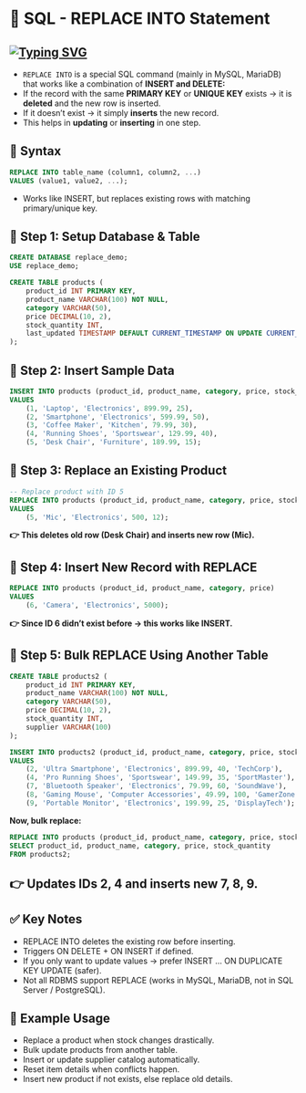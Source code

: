 # 📘 SQL - REPLACE INTO Statement
[![Typing SVG](https://readme-typing-svg.herokuapp.com?size=24&color=FF5733&lines=SQL+REPLACE+INTO+🛠;Insert+or+Update+Records;Delete+and+Re-Insert;Simplify+Data+Management)](https://git.io/typing-svg)
---

- `REPLACE INTO` is a special SQL command (mainly in MySQL, MariaDB) that works like a combination of **INSERT and DELETE:**
- If the record with the same **PRIMARY KEY** or **UNIQUE KEY** exists → it is **deleted** and the new row is inserted.
- If it doesn’t exist → it simply **inserts** the new record.
- This helps in **updating** or **inserting** in one step.

 ## 📝 Syntax
```sql
REPLACE INTO table_name (column1, column2, ...)
VALUES (value1, value2, ...);
```
- Works like INSERT, but replaces existing rows with matching primary/unique key.

## 🔹 Step 1: Setup Database & Table
```sql
CREATE DATABASE replace_demo;
USE replace_demo;

CREATE TABLE products (
    product_id INT PRIMARY KEY,
    product_name VARCHAR(100) NOT NULL,
    category VARCHAR(50),
    price DECIMAL(10, 2),
    stock_quantity INT,
    last_updated TIMESTAMP DEFAULT CURRENT_TIMESTAMP ON UPDATE CURRENT_TIMESTAMP
);
```
## 🔹 Step 2: Insert Sample Data
```sql
INSERT INTO products (product_id, product_name, category, price, stock_quantity)
VALUES 
    (1, 'Laptop', 'Electronics', 899.99, 25),
    (2, 'Smartphone', 'Electronics', 599.99, 50),
    (3, 'Coffee Maker', 'Kitchen', 79.99, 30),
    (4, 'Running Shoes', 'Sportswear', 129.99, 40),
    (5, 'Desk Chair', 'Furniture', 189.99, 15);
```

## 🔹 Step 3: Replace an Existing Product
```sql
-- Replace product with ID 5
REPLACE INTO products (product_id, product_name, category, price, stock_quantity)
VALUES
    (5, 'Mic', 'Electronics', 500, 12);
```

**👉 This deletes old row (Desk Chair) and inserts new row (Mic).**

## 🔹 Step 4: Insert New Record with REPLACE
```sql
REPLACE INTO products (product_id, product_name, category, price)
VALUES
    (6, 'Camera', 'Electronics', 5000);
```

**👉 Since ID 6 didn’t exist before → this works like INSERT.**

## 🔹 Step 5: Bulk REPLACE Using Another Table
```sql
CREATE TABLE products2 (
    product_id INT PRIMARY KEY,
    product_name VARCHAR(100) NOT NULL,
    category VARCHAR(50),
    price DECIMAL(10, 2),
    stock_quantity INT,
    supplier VARCHAR(100)
);

INSERT INTO products2 (product_id, product_name, category, price, stock_quantity, supplier)
VALUES 
    (2, 'Ultra Smartphone', 'Electronics', 899.99, 40, 'TechCorp'),
    (4, 'Pro Running Shoes', 'Sportswear', 149.99, 35, 'SportMaster'),
    (7, 'Bluetooth Speaker', 'Electronics', 79.99, 60, 'SoundWave'),
    (8, 'Gaming Mouse', 'Computer Accessories', 49.99, 100, 'GamerZone'),
    (9, 'Portable Monitor', 'Electronics', 199.99, 25, 'DisplayTech');
```

**Now, bulk replace:**
```sql
REPLACE INTO products (product_id, product_name, category, price, stock_quantity)
SELECT product_id, product_name, category, price, stock_quantity 
FROM products2;
```
**👉 Updates IDs 2, 4 and inserts new 7, 8, 9.**
--- 
## ✅ Key Notes

- REPLACE INTO deletes the existing row before inserting.
- Triggers ON DELETE + ON INSERT if defined.
- If you only want to update values → prefer INSERT ... ON DUPLICATE KEY UPDATE (safer).
- Not all RDBMS support REPLACE (works in MySQL, MariaDB, not in SQL Server / PostgreSQL).

## 🎯 Example Usage
 - Replace a product when stock changes drastically.
 - Bulk update products from another table.
 - Insert or update supplier catalog automatically.
 - Reset item details when conflicts happen.
 - Insert new product if not exists, else replace old details.
